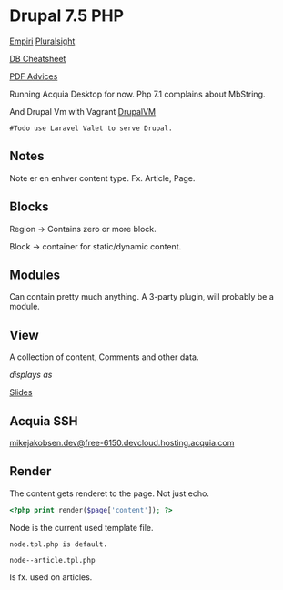 # Drupal 7.5 PHP

[Empiri](https://docs.google.com/document/d/1PNbqwBBF6D8mm-vTkmNngCNUWwq7gFpK8IBkHV6parE/edit)
[Pluralsight](https://app.pluralsight.com/player?course=drupal7-foundation&author=leo-schuman&name=drupal7-foundation-m2&clip=0&mode=live)

[DB Cheatsheet](../assets/drupal7db.pdf)

[PDF Advices](https://drive.google.com/file/d/0B4OLBRkeTUxARHBWY1dhNW5OUXM/view)

Running Acquia Desktop for now. Php 7.1 complains about MbString.

And Drupal Vm with Vagrant [DrupalVM](https://www.drupalvm.com/)

    #Todo use Laravel Valet to serve Drupal.

## Notes

Note er en enhver content type. Fx. Article, Page.


## Blocks

Region -> Contains zero or more block.

Block -> container for static/dynamic content.

## Modules

Can contain pretty much anything. A 3-party plugin, will probably be a module.

## View

A collection of content, Comments and other data.

*displays as*

[Slides](https://docs.google.com/presentation/d/1idbiQFK8RNGHPdohI86E684nGU0u4wxDIpUfxgXxGkw/edit#slide=id.gca8a7051c_0_0)

## Acquia SSH

mikejakobsen.dev@free-6150.devcloud.hosting.acquia.com

## Render

The content gets renderet to the page. Not just echo.

```php
<?php print render($page['content']); ?>
```

Node is the current used template file.

    node.tpl.php is default.

    node--article.tpl.php

Is fx. used on articles.
